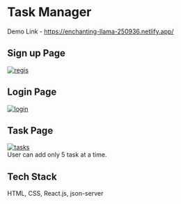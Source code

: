 # Task Manager
Demo Link - https://enchanting-llama-250936.netlify.app/

## Sign up Page
<a href="https://ibb.co/C8JR0XY"><img src="https://i.ibb.co/H4N5gMb/regis.jpg" alt="regis" border="0"></a>
## Login Page
<a href="https://ibb.co/SNQgB2m"><img src="https://i.ibb.co/xhmb6yg/login.jpg" alt="login" border="0"></a>
## Task Page
<a href="https://ibb.co/mcrhTcV"><img src="https://i.ibb.co/yQmgPQc/tasks.jpg" alt="tasks" border="0"></a> </br>
User can add only 5 task at a time.
## Tech Stack
HTML, CSS, React.js, json-server
